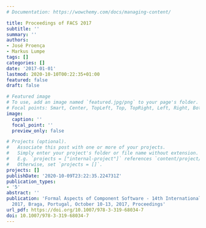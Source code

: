 ```yaml
---
# Documentation: https://wowchemy.com/docs/managing-content/

title: Proceedings of FACS 2017
subtitle: ''
summary: ''
authors:
- José Proença
- Markus Lumpe
tags: []
categories: []
date: '2017-01-01'
lastmod: 2020-10-10T00:22:35+01:00
featured: false
draft: false

# Featured image
# To use, add an image named `featured.jpg/png` to your page's folder.
# Focal points: Smart, Center, TopLeft, Top, TopRight, Left, Right, BottomLeft, Bottom, BottomRight.
image:
  caption: ''
  focal_point: ''
  preview_only: false

# Projects (optional).
#   Associate this post with one or more of your projects.
#   Simply enter your project's folder or file name without extension.
#   E.g. `projects = ["internal-project"]` references `content/project/deep-learning/index.md`.
#   Otherwise, set `projects = []`.
projects: []
publishDate: '2020-10-09T23:22:35.224731Z'
publication_types:
- '5'
abstract: ''
publication: 'Formal Aspects of Component Software - 14th International Conference, FACS
  2017, Braga, Portugal, October 10-13, 2017, Proceedings'
url_pdf: https://doi.org/10.1007/978-3-319-68034-7
doi: 10.1007/978-3-319-68034-7
---
```

